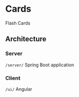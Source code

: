 # Cards

Flash Cards

## Architecture

### Server
`/server/` Spring Boot application

### Client
`/ui/` Angular 


